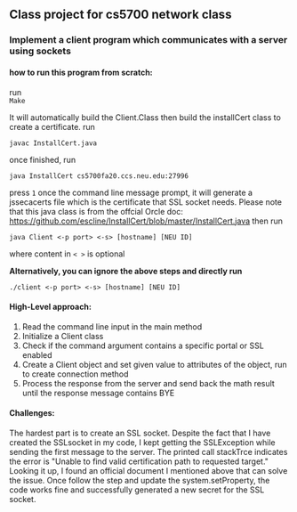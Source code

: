## Class project for cs5700 network class

### Implement a client program which communicates with a server using sockets




#### how to run this program from scratch:
run  
` Make `

It will automatically build the Client.Class
then build the installCert class to create a certificate. run

`javac InstallCert.java`

once finished, run

`java InstallCert cs5700fa20.ccs.neu.edu:27996`

press `1` once the command line message prompt, it will generate a jssecacerts file which is the certificate that SSL socket needs. 
Please note that this java class is from the offcial Orcle doc:
https://github.com/escline/InstallCert/blob/master/InstallCert.java
then run 

`java Client <-p port> <-s> [hostname] [NEU ID]` 

where content in `< >` is optional

**Alternatively, you can ignore the above steps and directly run** 

`./client <-p port> <-s> [hostname] [NEU ID]`

#### High-Level approach:
1. Read the command line input in the main method
2. Initialize a Client class 
3. Check if the command argument contains a specific portal or SSL enabled 
4. Create a Client object and set given value to attributes of the object, run to create connection method
5. Process the response from the server and send back the math result until the response message contains BYE

#### Challenges:
The hardest part is to create an SSL socket. Despite the fact that I have created the SSLsocket in my code, I kept getting the SSLException while sending the first message to the server. The printed call stackTrce indicates the error is "Unable to find valid certification path to requested target." Looking it up, I found an official document I mentioned above that can solve the issue. Once follow the step and update the system.setProperty, the code works fine and successfully generated a new secret for the SSL socket.
